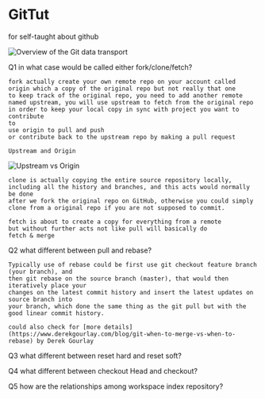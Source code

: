 # GitTut
for self-taught about github


![Overview of the Git data transport](https://github.com/Seven-Bi/GitTut/blob/master/images/git_data_transport.png)


Q1 in what case would be called either fork/clone/fetch?

    fork actually create your own remote repo on your account called
    origin which a copy of the original repo but not really that one
    to keep track of the original repo, you need to add another remote
    named upstream, you will use upstream to fetch from the original repo
    in order to keep your local copy in sync with project you want to contribute
    to
    use origin to pull and push
    or contribute back to the upstream repo by making a pull request

    Upstream and Origin
![Upstream vs Origin](https://github.com/Seven-Bi/GitTut/blob/master/images/upstream_origin.png)

    clone is actually copying the entire source repository locally,
    including all the history and branches, and this acts would normally be done
    after we fork the original repo on GitHub, otherwise you could simply
    clone from a original repo if you are not supposed to commit.

    fetch is about to create a copy for everything from a remote
    but without further acts not like pull will basically do
    fetch & merge


Q2 what different between pull and rebase?

    Typically use of rebase could be first use git checkout feature branch (your branch), and
    then git rebase on the source branch (master), that would then iteratively place your
    changes on the latest commit history and insert the latest updates on source branch into
    your branch, which done the same thing as the git pull but with the good linear commit history.

    could also check for [more details](https://www.derekgourlay.com/blog/git-when-to-merge-vs-when-to-rebase) by Derek Gourlay

Q3 what different between reset hard and reset soft?

Q4 what different between checkout Head and checkout?

Q5 how are the relationships among workspace index repository?
